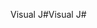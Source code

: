 <span data-ttu-id="d534f-101">Visual J#</span><span class="sxs-lookup"><span data-stu-id="d534f-101">Visual J#</span></span>